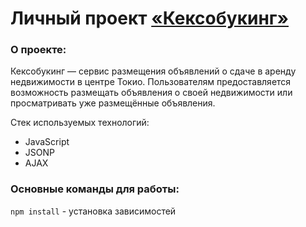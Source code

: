 # Личный проект [«Кексобукинг»](https://aozubrilin.github.io/htmlacademy-keksobooking/)

### О проекте:

Кексобукинг — сервис размещения объявлений о сдаче в аренду недвижимости в центре Токио. Пользователям предоставляется возможность размещать объявления о своей недвижимости или просматривать уже размещённые объявления.

Стек используемых технологий:
* JavaScript
* JSONP
* AJAX

### Основные команды для работы:

`npm install` - установка зависимостей




